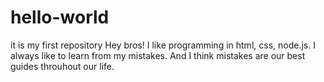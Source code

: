 # hello-world
it is my first repository
Hey bros! I like programming in html, css, node.js. I always like to learn from my mistakes. And 
I think mistakes are our best guides throuhout our life.
